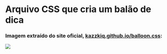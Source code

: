 # Arquivo CSS que cria um balão de dica

### Imagem extraído do site oficial, [kazzkiq.github.io/balloon.css](https://kazzkiq.github.io/balloon.css/):

![](https://github.com/mateuslph/balloon/blob/main/kazzkiq-github-io-balloon-css.png)
